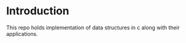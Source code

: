 # Introduction
This repo holds implementation of data structures in c along with their applications. 
